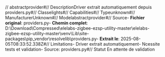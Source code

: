 // abstractprovider#// DescriptionDriver extrait automatiquement depuis providers.py#// Classelights#// Capabilities#// Typeunknown#// ManufacturerUnknown#// Modelabstractprovider#// Source- **Fichier original**: providers.py- **Chemin complet**: D:\Download\Compressed\elelabs-zigbee-ezsp-utility-master\elelabs-zigbee-ezsp-utility-master\venv\Lib\site-packages\pip\_vendor\resolvelib\providers.py- **Extrait le**: 2025-08-05T08:33:52.338Z#// Limitations- Driver extrait automatiquement- Ncessite tests et validation- Source: providers.py#// Statut En attente de validation
